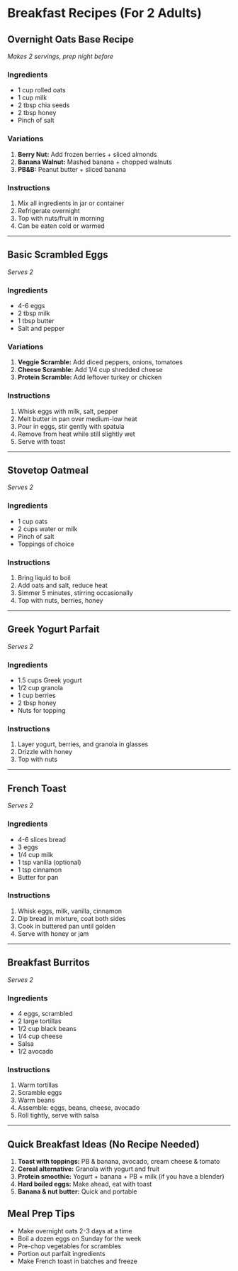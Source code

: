 # Breakfast Recipes (For 2 Adults)

## Overnight Oats Base Recipe
*Makes 2 servings, prep night before*

### Ingredients
- 1 cup rolled oats
- 1 cup milk
- 2 tbsp chia seeds
- 2 tbsp honey
- Pinch of salt

### Variations
1. **Berry Nut:** Add frozen berries + sliced almonds
2. **Banana Walnut:** Mashed banana + chopped walnuts
3. **PB&B:** Peanut butter + sliced banana

### Instructions
1. Mix all ingredients in jar or container
2. Refrigerate overnight
3. Top with nuts/fruit in morning
4. Can be eaten cold or warmed

---

## Basic Scrambled Eggs
*Serves 2*

### Ingredients
- 4-6 eggs
- 2 tbsp milk
- 1 tbsp butter
- Salt and pepper

### Variations
1. **Veggie Scramble:** Add diced peppers, onions, tomatoes
2. **Cheese Scramble:** Add 1/4 cup shredded cheese
3. **Protein Scramble:** Add leftover turkey or chicken

### Instructions
1. Whisk eggs with milk, salt, pepper
2. Melt butter in pan over medium-low heat
3. Pour in eggs, stir gently with spatula
4. Remove from heat while still slightly wet
5. Serve with toast

---

## Stovetop Oatmeal
*Serves 2*

### Ingredients
- 1 cup oats
- 2 cups water or milk
- Pinch of salt
- Toppings of choice

### Instructions
1. Bring liquid to boil
2. Add oats and salt, reduce heat
3. Simmer 5 minutes, stirring occasionally
4. Top with nuts, berries, honey

---

## Greek Yogurt Parfait
*Serves 2*

### Ingredients
- 1.5 cups Greek yogurt
- 1/2 cup granola
- 1 cup berries
- 2 tbsp honey
- Nuts for topping

### Instructions
1. Layer yogurt, berries, and granola in glasses
2. Drizzle with honey
3. Top with nuts

---

## French Toast
*Serves 2*

### Ingredients
- 4-6 slices bread
- 3 eggs
- 1/4 cup milk
- 1 tsp vanilla (optional)
- 1 tsp cinnamon
- Butter for pan

### Instructions
1. Whisk eggs, milk, vanilla, cinnamon
2. Dip bread in mixture, coat both sides
3. Cook in buttered pan until golden
4. Serve with honey or jam

---

## Breakfast Burritos
*Serves 2*

### Ingredients
- 4 eggs, scrambled
- 2 large tortillas
- 1/2 cup black beans
- 1/4 cup cheese
- Salsa
- 1/2 avocado

### Instructions
1. Warm tortillas
2. Scramble eggs
3. Warm beans
4. Assemble: eggs, beans, cheese, avocado
5. Roll tightly, serve with salsa

---

## Quick Breakfast Ideas (No Recipe Needed)
1. **Toast with toppings:** PB & banana, avocado, cream cheese & tomato
2. **Cereal alternative:** Granola with yogurt and fruit
3. **Protein smoothie:** Yogurt + banana + PB + milk (if you have a blender)
4. **Hard boiled eggs:** Make ahead, eat with toast
5. **Banana & nut butter:** Quick and portable

## Meal Prep Tips
- Make overnight oats 2-3 days at a time
- Boil a dozen eggs on Sunday for the week
- Pre-chop vegetables for scrambles
- Portion out parfait ingredients
- Make French toast in batches and freeze